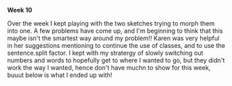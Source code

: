 **Week 10**

Over the week I kept playing with the two sketches trying to morph them into one. A few problems have come up, and I'm beginning to think that this maybe isn't the smartest way around my problem!! Karen was very helpful in her suggestions mentioning to continue the use of classes, and to use the sentence.split factor. I kept with my stratergy of slowly switching out numbers and words to hopefully get to where I wanted to go, but they didn't work the way I wanted, hence don't have muchn to show for this week, buuut below is what I ended up with! 

